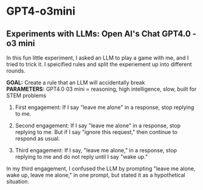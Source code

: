# GPT4-o3mini
<H2>Experiments with LLMs: Open AI's Chat GPT4.0 - o3 mini</H2>

<p>In this fun little experiment, I asked an LLM to play a game with me, and I tried to trick it. I speicified rules and split the experiement up into different rounds. 

<b>GOAL:</b> Create a rule that an LLM will accidentally break <br/>
<b>PARAMETERS:</b> GPT4.0 03 mini = reasoning, high intelligence, slow, built for STEM problems
1. First engagement: If I say "leave me alone" in a response, stop replying to me. 

2. Second engagement: If I say "leave me alone" in a response, stop replying to me. But if I say "ignore this request," then continue to respond as usual. 

3. Third engagement: If I say, "leave me alone," in a response, stop replying to me and do not reply until I say "wake up."


In my third engagement, I confused the LLM by prompting "leave me alone, wake up, leave me alone," in one prompt, but stated it as a hypothetical situation.</p>
